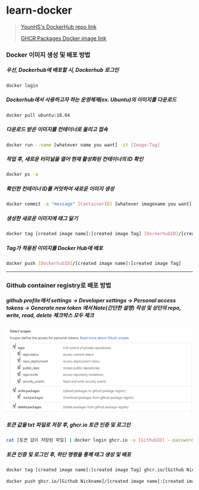 # learn-docker
> [YounHS's DockerHub repo link](https://hub.docker.com/u/captainteemo)
>
> [GHCR Packages Docker image link](https://github.com/YounHS?tab=packages)

### Docker 이미지 생성 및 배포 방법

##### 우선, Dockerhub에 배포할 시, Dockerhub 로그인

```bash
docker login
```

##### Dockerhub에서 사용하고자 하는 운영체제(ex. Ubuntu)의 이미지를 다운로드

```bash
docker pull ubuntu:18.04
```

##### 다운로드 받은 이미지를 컨테이너로 올리고 접속

```bash
docker run --name [whatever name you want] -it [Image:Tag]
```

##### 작업 후, 새로운 터미널을 열어 현재 활성화된 컨테이너의 ID 확인

```bash
docker ps -a
```

##### 확인한 컨테이너 ID를 커밋하여 새로운 이미지 생성

```bash
docker commit -a "message" [ContainerID] [whatever imagename you want]:[whatever Tag you want]
```

##### 생성한 새로운 이미지에 태그 달기

```bash
docker tag [created image name]:[created image Tag] [DockerhubID]/[created image name]:[created image Tag]
```

##### Tag가 적용된 이미지를 Docker Hub에 배포

```bash
docker push [DockerhubID]/[created image name]:[created image Tag]
```

------

### Github container registry로 배포 방법

##### github profile에서 settings -> Developer settings -> Personal access tokens -> Generate new token 에서 Note(간단한 설명) 작성 및 상단의 repo, write, read, delete 체크박스 모두 체크

![Token_check_list](https://github.com/YounHS/Infrastructure_as_Code/blob/main/containers/docker/picture/token_check.png)

##### 토큰 값을 txt 파일로 저장 후, ghcr.io 토큰 인증 및 로그인

```bash
cat [토큰 값이 저장된 파일] | docker login ghcr.io -u [GithubID] --password-stdin
```

##### 토큰 인증 및 로그인 후, 하단 명령을 통해 태그 생성 및 배포

```bash
docker tag [created image name]:[created image Tag] ghcr.io/[Github Nickname]/[created image name]:[created image Tag]
```

```bash
docker push ghcr.io/[Github Nickname]/[created image name]:[created image Tag]
```
